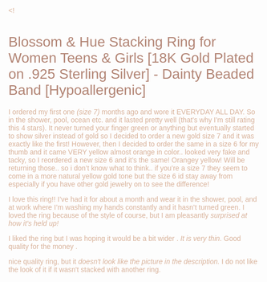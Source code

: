 <!<!DOCTYPE html>
<html>
<head>
  <title>Blossom & Hue Stacking Ring for Women Teens & Girls [18K Gold Plated on .925 Sterling Silver] - Dainty Beaded Band [Hypoallergenic]</title>
  <link rel="preconnect" href="https://fonts.gstatic.com">
<link href="https://fonts.googleapis.com/css2?family=Poppins:ital,wght@0,100;0,200;0,300;0,400;0,500;0,600;0,700;0,800;0,900;1,100;1,200;1,300;1,400;1,500;1,600;1,700;1,800;1,900&display=swap" rel="stylesheet">
  <style type="text/css">

body {background-color:515561;}
h1 {
  color: b28474;
  font-family:'Poppins', sans-serif;
  font-weight:400;
}
p {
color: d8b199;
font-family:'Poppins', sans-serif;
font-weight:300;
}

</style>
<h1> Blossom & Hue Stacking Ring for Women Teens & Girls [18K Gold Plated on .925 Sterling Silver] - Dainty Beaded Band [Hypoallergenic]</h1>

<p>I ordered my first one <i>(size 7)</i> months ago and wore it EVERYDAY ALL DAY. So in the shower, pool, ocean etc. and it lasted pretty well (that’s why I’m still rating this 4 stars). It never turned your finger green or anything but eventually started to show silver instead of gold so I decided to order a new gold size 7 and it was exactly like the first! However, then I decided to order the same in a size 6 for my thumb and it came VERY yellow almost orange in color.. looked very fake and tacky, so I reordered a new size 6 and it’s the same! Orangey yellow! Will be returning those.. so i don’t know what to think.. if you’re a size 7 they seem to come in a more natural yellow gold tone but the size 6 id stay away from especially if you have other gold jewelry on to see the difference!
</p>

<p>I love this ring!! I’ve had it for about a month and wear it in the shower, pool, and at work where I’m washing my hands constantly and it hasn’t turned green. I loved the ring because of the style of course, but I am pleasantly <i>surprised at how it’s held up!</i> </P>

<p>I liked the ring but I was hoping it would be a bit wider . <i>It is very thin</i>. Good quality for the money .</p>

<p>nice quality ring, but it <i>doesn't look like the picture in the description.</i> I do not like the look of it if it wasn't stacked with another ring.</p>

